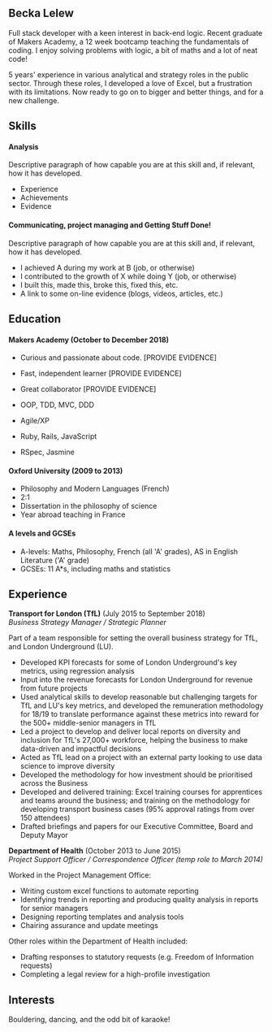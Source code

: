 ## Becka Lelew

Full stack developer with a keen interest in back-end logic. Recent graduate of Makers Academy, a 12 week bootcamp teaching the fundamentals of coding. I enjoy solving problems with logic, a bit of maths and a lot of neat code!

5 years' experience in various analytical and strategy roles in the public sector. Through these roles, I developed a love of Excel, but a frustration with its limitations. Now ready to go on to bigger and better things, and for a new challenge.

## Skills

#### Analysis

Descriptive paragraph of how capable you are at this skill and, if relevant, how it has developed.

- Experience
- Achievements
- Evidence

#### Communicating, project managing and Getting Stuff Done!

Descriptive paragraph of how capable you are at this skill and, if relevant, how it has developed.

- I achieved A during my work at B (job, or otherwise)
- I contributed to the growth of X while doing Y (job, or otherwise)
- I built this, made this, broke this, fixed this, etc.
- A link to some on-line evidence (blogs, videos, articles, etc.)

## Education

#### Makers Academy (October to December 2018)

- Curious and passionate about code. [PROVIDE EVIDENCE]
- Fast, independent learner [PROVIDE EVIDENCE]
- Great collaborator [PROVIDE EVIDENCE]

- OOP, TDD, MVC, DDD
- Agile/XP
- Ruby, Rails, JavaScript
- RSpec, Jasmine

#### Oxford University (2009 to 2013)

- Philosophy and Modern Languages (French)
- 2:1
- Dissertation in the philosophy of science
- Year abroad teaching in France

#### A levels and GCSEs

- A-levels: Maths, Philosophy, French (all 'A' grades), AS in English Literature ('A' grade)
- GCSEs: 11 A*s, including maths and statistics

## Experience

**Transport for London (TfL)** (July 2015 to September 2018)    
*Business Strategy Manager / Strategic Planner*

Part of a team responsible for setting the overall business strategy for TfL, and London Underground (LU).

- Developed KPI forecasts for some of London Underground's key metrics, using regression analysis
- Input into the revenue forecasts for London Underground for revenue from future projects
- Used analytical skills to develop reasonable but challenging targets for TfL and LU's key metrics, and developed the remuneration methodology for 18/19 to translate performance against these metrics into reward for the 500+ middle-senior managers in TfL
- Led a project to develop and deliver local reports on diversity and inclusion for TfL's 27,000+ workforce, helping the business to make data-driven and impactful decisions
- Acted as TfL lead on a project with an external party looking to use data science to improve diversity
- Developed the methodology for how investment should be prioritised across the Business
- Developed and delivered training: Excel training courses for apprentices and teams around the business; and training on the methodology for developing transport business cases (95% approval ratings from over 150 attendees)
- Drafted briefings and papers for our Executive Committee, Board and Deputy Mayor

**Department of Health** (October 2013 to June 2015)   
*Project Support Officer / Correspondence Officer (temp role to March 2014)*

Worked in the Project Management Office:
- Writing custom excel functions to automate reporting
- Identifying trends in reporting and producing quality analysis in reports for senior managers
- Designing reporting templates and analysis tools
- Chairing assurance and update meetings

Other roles within the Department of Health included:
- Drafting responses to statutory requests (e.g. Freedom of Information requests)
- Completing a legal review for a high-profile investigation

## Interests

 Bouldering, dancing, and the odd bit of karaoke!
